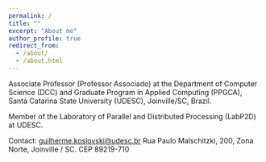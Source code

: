 ```yaml
---
permalink: /
title: ""
excerpt: "About me"
author_profile: true
redirect_from: 
  - /about/
  - /about.html
---
```


Associate Professor (Professor Associado) at the Department of Computer Science (DCC) and Graduate Program in Applied Computing (PPGCA), Santa Catarina State University (UDESC), Joinville/SC, Brazil.

Member of the Laboratory of Parallel and Distributed Processing (LabP2D) at UDESC.

Contact: guilherme.koslovski@udesc.br
Rua Paulo Malschitzki, 200, Zona Norte, Joinville / SC. CEP 89219-710
